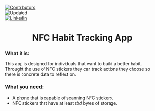 [![Contributors][contributors-shield]][contributors-url] <br>
![Updated][updated-shield] <br>
[![LinkedIn][linkedin-shield]][linkedin-url]

<h1 align="center"> NFC Habit Tracking App </h1> 

### What it is: 
This app is designed for individuals that want to build a better habit. Throught the use of NFC stickers they can track actions they choose so there is concrete data to reflect on. 

### What you need: 
- A phone that is capable of scanning NFC stickers.
- NFC stickers that have at least *tbd* bytes of storage.


[contributors-shield]: https://img.shields.io/github/contributors/roszakc/nfcHabitTracker.svg?style=for-the-badge
[contributors-url]: https://github.com/roszakc/nfcHabitTracker/graphs/contributors
[linkedin-shield]: https://img.shields.io/badge/-LinkedIn-black.svg?style=for-the-badge&logo=linkedin&colorB=555
[linkedin-url]: https://linkedin.com/in/roszakc
[updated-shield]: https://img.shields.io/github/last-commit/roszakc/nfcHabitTracker?logo=Github&style=for-the-badge
